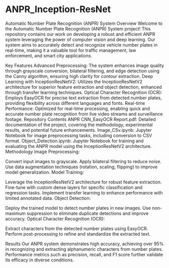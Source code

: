 # ANPR_Inception-ResNet
Automatic Number Plate Recognition (ANPR) System
Overview
Welcome to the Automatic Number Plate Recognition (ANPR) System project! This repository contains our work on developing a robust and efficient ANPR system leveraging the power of computer vision and deep learning. Our system aims to accurately detect and recognize vehicle number plates in real-time, making it a valuable tool for traffic management, law enforcement, and smart city applications.

Key Features
Advanced Preprocessing: The system enhances image quality through grayscale conversion, bilateral filtering, and edge detection using the Canny algorithm, ensuring high clarity for contour extraction.
Deep Learning with InceptionResNetV2: Utilizes the InceptionResNetV2 architecture for superior feature extraction and object detection, enhanced through transfer learning techniques.
Optical Character Recognition (OCR): Employs EasyOCR for precise text extraction from detected number plates, providing flexibility across different languages and fonts.
Real-time Performance: Optimized for real-time processing, enabling quick and accurate number plate recognition from live video streams and surveillance footage.
Repository Contents
ANPR CNN_EasyOCR Report.pdf: Detailed documentation of the project, covering the methodology, experimental results, and potential future enhancements.
Image_CSv.ipynb: Jupyter Notebook for image preprocessing tasks, including conversion to CSV format.
Object_Detection.ipynb: Jupyter Notebook for training and evaluating the ANPR model using the InceptionResNetV2 architecture.
Methodology
Image Preprocessing:

Convert input images to grayscale.
Apply bilateral filtering to reduce noise.
Use data augmentation techniques (rotation, scaling, flipping) to improve model generalization.
Model Training:

Leverage the InceptionResNetV2 architecture for robust feature extraction.
Fine-tune with custom dense layers for specific classification and regression tasks.
Implement transfer learning to enhance performance with limited annotated data.
Object Detection:

Deploy the trained model to detect number plates in new images.
Use non-maximum suppression to eliminate duplicate detections and improve accuracy.
Optical Character Recognition (OCR):

Extract characters from the detected number plates using EasyOCR.
Perform post-processing to refine and standardize the extracted text.

Results
Our ANPR system demonstrates high accuracy, achieving over 95% in recognizing and extracting alphanumeric characters from number plates. Performance metrics such as precision, recall, and F1 score further validate its efficacy in diverse conditions.
